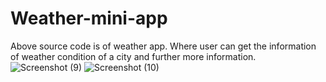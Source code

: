 # Weather-mini-app
Above source code is of weather app. Where user can get the information of weather condition of a city and further more information.  
![Screenshot (9)](https://user-images.githubusercontent.com/122453990/224069810-fc0e5ad6-b724-4261-8761-09d8c43fa451.png)
![Screenshot (10)](https://user-images.githubusercontent.com/122453990/224070169-933f4a30-06fa-4f64-b6dc-ee5280acb451.png)
